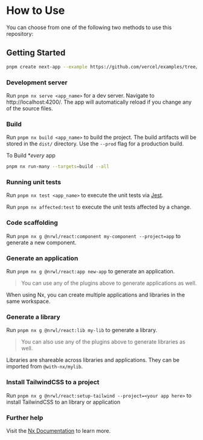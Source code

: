 # How to Use

You can choose from one of the following two methods to use this repository:

## Getting Started

```bash
pnpm create next-app --example https://github.com/vercel/examples/tree/main/solutions/nx-monorepo nx-monorepo
```

### Development server

Run `pnpm nx serve <app_name>` for a dev server. Navigate to http://localhost:4200/. The app will automatically reload if you change any of the source files.

### Build

Run `pnpm nx build <app_name>` to build the project. The build artifacts will be stored in the `dist/` directory. Use the `--prod` flag for a production build.

To Build \*_every_ app

```bash
pnpm nx run-many --targets=build --all

```

### Running unit tests

Run `pnpm nx test <app_name>` to execute the unit tests via [Jest](https://jestjs.io).

Run `pnpm nx affected:test` to execute the unit tests affected by a change.

### Code scaffolding

Run `pnpm nx g @nrwl/react:component my-component --project=app` to generate a new component.

### Generate an application

Run `pnpm nx g @nrwl/react:app new-app` to generate an application.

> You can use any of the plugins above to generate applications as well.

When using Nx, you can create multiple applications and libraries in the same workspace.

### Generate a library

Run `pnpm nx g @nrwl/react:lib my-lib` to generate a library.

> You can also use any of the plugins above to generate libraries as well.

Libraries are shareable across libraries and applications. They can be imported from `@with-nx/mylib`.

### Install TailwindCSS to a project

Run `pnpm nx g @nrwl/react:setup-tailwind --project=<your app here>` to install TailwindCSS to an library or application

### Further help

Visit the [Nx Documentation](https://nx.dev) to learn more.
